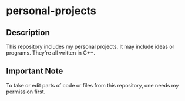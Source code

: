 # personal-projects

## Description
This repository includes my personal projects.
It may include ideas or programs.
They're all written in C++.

## Important Note
To take or edit parts of code or files from this repository, one needs my permission first.

